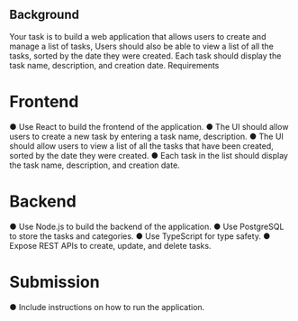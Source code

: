 ## Background

Your task is to build a web application that allows users to create and manage a list of tasks,
Users should also be able to view a list of all the tasks, sorted by the date they were created.
Each task should display the task name, description, and creation date.
Requirements

# Frontend
● Use React to build the frontend of the application.
● The UI should allow users to create a new task by entering a task name, description.
● The UI should allow users to view a list of all the tasks that have been created, sorted by
the date they were created.
● Each task in the list should display the task name, description, and creation date.

# Backend
● Use Node.js to build the backend of the application.
● Use PostgreSQL to store the tasks and categories.
● Use TypeScript for type safety.
● Expose REST APIs to create, update, and delete tasks.

# Submission
● Include instructions on how to run the application.